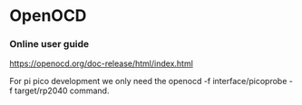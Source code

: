 # OpenOCD
### Online user guide
https://openocd.org/doc-release/html/index.html

For pi pico development we only need the openocd -f interface/picoprobe -f target/rp2040 command.